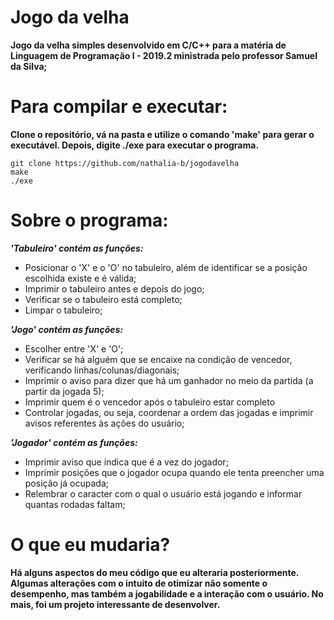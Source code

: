 # Jogo da velha
**Jogo da velha simples desenvolvido em C/C++ para a matéria de Linguagem de Programação I - 2019.2 ministrada pelo professor Samuel da Silva;**

# Para compilar e executar:
**Clone o repositório, vá na pasta e utilize o comando 'make' para gerar o executável. Depois, digite ./exe para executar o programa.**
 
```
git clone https://github.com/nathalia-b/jogodavelha
make
./exe

```
# Sobre o programa: 
**_'Tabuleiro' contém as funções:_**
- Posicionar o 'X' e o 'O' no tabuleiro, além de identificar se a posição escolhida existe e é válida; 
- Imprimir o tabuleiro antes e depois do jogo;
- Verificar se o tabuleiro está completo; 
- Limpar o tabuleiro;

**_'Jogo' contém as funções:_** 
- Escolher entre 'X' e 'O';
- Verificar se há alguém que se encaixe na condição de vencedor, verificando linhas/colunas/diagonais;
- Imprimir o aviso para dizer que há um ganhador no meio da partida (a partir da jogada 5); 
- Imprimir quem é o vencedor após o tabuleiro estar completo
- Controlar jogadas, ou seja, coordenar a ordem das jogadas e imprimir avisos referentes às ações do usuário; 
  
**_'Jogador' contém as funções:_**
- Imprimir aviso que indica que é a vez do jogador;
- Imprimir posições que o jogador ocupa quando ele tenta preencher uma posição já ocupada; 
- Relembrar o caracter com o qual o usuário está jogando e informar quantas rodadas faltam; 

# O que eu mudaria?
**Há alguns aspectos do meu código que eu alteraria posteriormente. Algumas alterações com o intuito de otimizar não somente o desempenho, mas também a jogabilidade e a interação com o usuário. No mais, foi um projeto interessante de desenvolver.**
